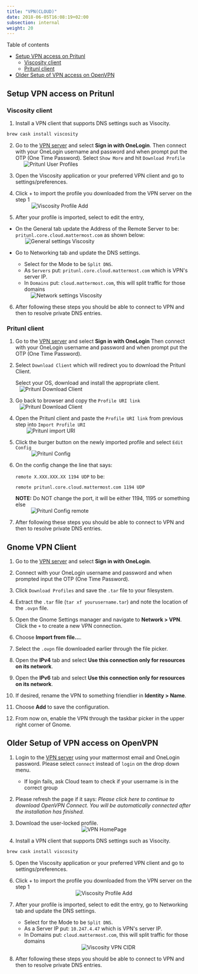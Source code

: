 ```yaml
---
title: "VPN(CLOUD)"
date: 2018-06-05T16:08:19+02:00
subsection: internal
weight: 20
---
```


Table of contents
- [Setup VPN access on Pritunl](#setup-vpn-access-on-pritunl)
  - [Viscosity client](#viscosity-client)
  - [Pritunl client](#pritunl-client)
- [Older Setup of VPN access on OpenVPN](#older-setup-of-vpn-access-on-openvpn)

## Setup VPN access on Pritunl

### Viscosity client   
1. Install a VPN client that supports DNS settings such as Visocity.

```bash
brew cask install viscosity
```

2. Go to the [VPN server](https://pritunl.core.cloud.mattermost.com) and select **Sign in with OneLogin**. 
Then connect with your OneLogin username and password and when prompt put the OTP (One Time Password).
Select `Show More` and hit `Download Profile` 
<span style="display:block;text-align:center;width:40%">![Pritunl User Profiles](/img/vpn_cloud_4.png)</span>


3. Open the Viscosity application or your preferred VPN client and go to settings/preferences.
   
4. Click + to import the profile you downloaded from the VPN server on the step 1
    <span style="display:block;text-align:center;width:50%">![Viscosity Profile Add](/img/vpn_cloud_2.png)</span>

5. After your profile is imported, select to edit the entry, 

- On the General tab update the Address of the Remote Server to be: `pritunl.core.cloud.mattermost.com` as shown below:
   <span style="display:block;text-align:center;width:50%">![General settings Viscosity](/img/vpn_cloud_5.jpg)</span>

- Go to Networking tab and update the DNS settings. 
   * Select for the Mode to be `Split DNS`.  
   * As `Servers` put: `pritunl.core.cloud.mattermost.com` which is VPN's server IP.
   * In `Domains` put: `cloud.mattermost.com`, this will split traffic for those domains
    <span style="display:block;text-align:center;width:50%">![Network settings Viscosity](/img/vpn_cloud_6.jpg)</span>

6. After following these steps you should be able to connect to VPN and then to resolve private DNS entries.


### Pritunl client   
1. Go to the [VPN server](https://pritunl.core.cloud.mattermost.com) and select **Sign in with OneLogin** 
Then connect with your OneLogin username and password and when prompt put the OTP (One Time Password).

2. Select `Download Client` which will redirect you to download the Pritunl Client. 

    Select your OS, download and install the appropriate client.
<span style="display:block;text-align:center;width:40%">![Pritunl Download Client](/img/vpn_cloud_7.jpg)</span>

1. Go back to browser and copy the `Profile URI link`
<span style="display:block;text-align:center;width:40%">![Pritunl Download Client](/img/vpn_cloud_8.jpg)</span>

4. Open the Pritunl client and paste the `Profile URI link` from previous step
   into `Import Profile URI`
   <span style="display:block;text-align:center;width:40%">![Pritunl import URI](/img/vpn_cloud_9.jpg)</span>

   
5. Click the burger button on the newly imported profile and select `Edit Config` 
    <span style="display:block;text-align:center;width:40%">![Pritunl Config](/img/vpn_cloud_10.jpg)</span>

6. On the config change the line that says:
 
    `remote X.XXX.XXX.XX 1194 UDP` to be:

    `remote pritunl.core.cloud.mattermost.com 1194 UDP`
 
    **NOTE:** Do NOT change the port, it will be either 1194, 1195 or something else
   <span style="display:block;text-align:center;width:50%">![Pritunl Config remote](/img/vpn_cloud_11.jpg)</span>

7. After following these steps you should be able to connect to VPN and then to resolve private DNS entries.

## Gnome VPN Client
1. Go to the [VPN server](https://pritunl.core.cloud.mattermost.com) and select **Sign in with OneLogin**.

2. Connect with your OneLogin username and password and when prompted input the OTP (One Time Password).

3. Click `Download Profiles` and save the `.tar` file to your filesystem.

4. Extract the `.tar` file (`tar xf yourusername.tar`) and note the location of the `.ovpn` file.

5. Open the Gnome Settings manager and navigate to **Network > VPN**. Click the `+` to create a new VPN connection.

6. Choose **Import from file...**.

7. Select the `.ovpn` file downloaded earlier through the file picker.

8. Open the **IPv4** tab and select **Use this connection only for resources on its network**.

9. Open the **IPv6** tab and select **Use this connection only for resources on its network**.

10. If desired, rename the VPN to something friendlier in **Identity > Name**.

11. Choose **Add** to save the configuration. 

12. From now on, enable the VPN through the taskbar picker in the upper right corner of Gnome.

## Older Setup of VPN access on OpenVPN


1. Login to the [VPN server](https://vpn.cloud.mattermost.com) using your mattermost email and OneLogin password. Please select `connect` instead of `login` on the drop down menu. 
   * If login fails, ask Cloud team to check if your username is in the correct group
   
2. Please refresh the page if it says:  *Please click here to continue to download OpenVPN Connect.
You will be automatically connected after the installation has finished.*

3. Download the user-locked profile.
    <span style="display:block;text-align:center">![VPN HomePage](/img/vpn_cloud_1.png)</span>

4. Install a VPN client that supports DNS settings such as Visocity.

```bash
brew cask install viscosity
```

5. Open the Viscosity application or your preferred VPN client and go to settings/preferences.
   
6. Click + to import the profile you downloaded from the VPN server on the step 1
    <span style="display:block;text-align:center">![Viscosity Profile Add](/img/vpn_cloud_2.png)</span>

7. After your profile is imported, select to edit the entry, go to Networking tab and update the DNS settings. 
   * Select for the Mode to be `Split DNS`.  
   * As a Server IP put: `10.247.4.47` which is VPN's server IP.
   * In Domains put: `cloud.mattermost.com`, this will split traffic for those domains
    <span style="display:block;text-align:center">![Viscosity VPN CIDR](/img/vpn_cloud_3_new.png)</span>

8. After following these steps you should be able to connect to VPN and then to resolve private DNS entries.

